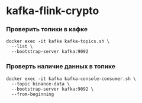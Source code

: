 # kafka-flink-crypto

### Проверить топики в кафке
```
docker exec -it kafka kafka-topics.sh \
  --list \
  --bootstrap-server kafka:9092
```

### Проверть наличие данных в топике 
```
docker exec -it kafka kafka-console-consumer.sh \
  --topic binance-data \
  --bootstrap-server kafka:9092 \
  --from-beginning
```